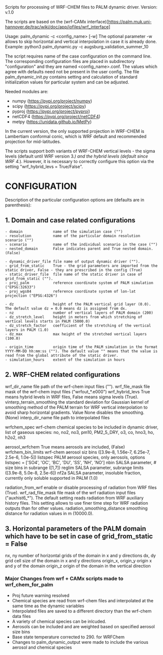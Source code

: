 Scripts for processing of WRF-CHEM files to PALM dynamic driver.
Version: v.1.0

The scripts are based on the (wrf-CAMx interface)[https://palm.muk.uni-hannover.de/trac/wiki/doc/app/iofiles/wrf_interface]

Usage: palm_dynamic -c <config_name> [-w]
The optional parameter -w allows to skip horizontal and vertical
interpolation in case it is already done.
Example: python3 palm_dynamic.py -c augsburg_validation_summer_10

The script requires name of the case configuration on the command line.
The corresponding configuration files are placed in subdirectory
"configuration" and they are named <config_name>.conf. The values which
agree with defaults need not be present in the user config. The file
palm_dynamic_init.py contains setting and calculation of standard 
initialization values for particular system and can be adjusted.

Needed modules are:
- numpy   (https://pypi.org/project/numpy)
- scipy   (https://pypi.org/project/scipy)
- pyproj  (https://pypi.org/project/pyproj)
- netCDF4 (https://pypi.org/project/netCDF4)
- metpy   (https://unidata.github.io/MetPy)

In the current version, the only supported projection in WRF-CHEM is
Lambertiam conformal conic, which is WRF default and recommended projection for
mid-latitudes.

The scripts support both variants of WRF-CHEM vertical levels - the sigma levels
(default until WRF version 3.*) and the hybrid levels (default since WRF 4.*).
However, it is necessary to correctly configure this option via the setting
"wrf_hybrid_levs = True/False".

# CONFIGURATION
Description of the particular configuration options are (defaults are in parenthesis):
## 1. Domain and case related configurations
    - domain              name of the simulation case ("")
    - resolution          name of the particular domain resolution scenario ("")
    - scenario            name of the individual scenario in the case ("")
    - nested_domain       False indicates parent and True nested domain. (False)

    - dynamic_driver_file file name of output dynamic driver ("").
    - grid_from_static    True - the grid parameters are imported from the static driver, False - they are prescribed in the config (True)
    - static_driver_file  file name of the static driver in case of grid_from_static ("").
    - proj_palm           reference coordinate system of PALM simulation ("EPSG:32633")
    - proj_wgs84          reference coordinate system of lon-lat projection ("EPSG:4326")
    
    - dz                  height of the PALM vertical grid layer (0.0). The default value dz = 0.0 means dz is assigned from dx.
    - nz                  number of vertical layers of PALM domain (200)
    - dz_stretch_level    height in meters from which stretching of vertical levels starts in PALM (5000.0)
    - dz_stretch_factor   coefficient of the stretching of the vertical layers in PALM (1.0)
    - dz_max              max height of the stretched vertical layers (100.0)
    
    - origin_time         origin time of the PALM simulation in the format YYYY-MM-DD hh:mm:ss (""). The default value "" means that the value is read from the global attribute of the static driver.
    - simulation_hours    extent of the simulation in hours

## 2. WRF-CHEM related configurations

wrf_dir_name        file path of the wrf-chem input files ("").
wrf_file_mask       file mask of the wrf-chem input files  ("wrfout_*.e000")
wrf_hybrid_levs     True means hybrid levels in WRF files, False means sigma levels (True).
vinterp_terrain_smoothing
                    the standard deviation for Gaussian kernel of smoothing method of
                    the PALM terrain for WRF vertical interpolation to avoid sharp
                    horizontal gradients. Value None disables the smoothing. (None)
interp_dir_name     file path to interpolated files

wrfchem_spec        wrf-chem chemical species to be included in dynamic driver, list
                    of gaseous species: no, no2, no3, pm10, PM2_5_DRY, o3, co, hno3, ho, h2o2, nh3

aerosol_wrfchem     True means aerosols are included, (False)
wrfchem_bin_limits  wrf-chem aerosol siz bins ([3.9e-8, 1.56e-7, 6.25e-7, 2.5e-6, 1.0e-5])
listspec            PALM aerosol species, only aerosols, 
                    options listspec = ['SO4', 'OC', 'BC', 'DU', 'SS', 'NH', 'NO']
nbin                SALSA parameter, # size bins in subrange ([1,7])
reglim              SALSA parameter, subrange limits ([3.9e-8, 5.0e-8, 2.5e-6])
nf2a                SALSA parameter, insoluble fraction, currently only soluble supported
                    in PALM (1.0)
                 
radiation_from_wrf  enable or disable processing of radiation from WRF files (True).
wrf_rad_file_mask   file mask of the wrf radiation input files ("auxhist6_*").
                    The default setting reads radiation from WRF auxiliary
                    history files. This setting allows to use finer time step for WRF
                    radiation outputs than for other values.
radiation_smoothing_distance
                    smoothing distance for radiation values in m (10000.0).

## 3. Horizontal parameters of the PALM domain which have to be set in case of grid_from_static = False

nx, ny              number of horizontal grids of the domain in x and y directions
dx, dy              grid cell size of the domain in x and y directions
origin_x, origin_y  origin x and y of the domain
origin_z            origin of the domain in the vertical direction


###  Major Changes from wrf + CAMx scripts made to wrf_chem_for_palm
- Proj future warning resolved
- Chemical species are read from wrf-chem files and interpolated at the same time as the dynamic variables
- Interpolated files are saved to a different directory than the wrf-chem data files
- A variety of chemical species can be inlcuded.
- Aerosols can be included and are weighted based on specified aerosol size bins
- Base state temperature corrected to 290. for WRFChem
- Changes to palm_dynamic_output were made to include the various aerosol and chemical species

